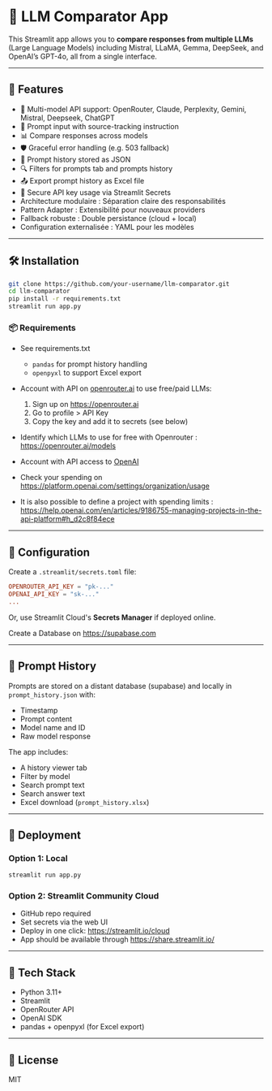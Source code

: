 # 🤖 LLM Comparator App

This Streamlit app allows you to **compare responses from multiple LLMs** (Large Language Models) including Mistral, LLaMA, Gemma, DeepSeek, and OpenAI’s GPT-4o, all from a single interface.

---

## 🚀 Features

- 🧠 Multi-model API support: OpenRouter, Claude, Perplexity, Gemini, Mistral, Deepseek, ChatGPT
- 💬 Prompt input with source-tracking instruction
- 📊 Compare responses across models
- 🛡️ Graceful error handling (e.g. 503 fallback)
- 📜 Prompt history stored as JSON
- 🔍 Filters for prompts tab and prompts history
- 📤 Export prompt history as Excel file
- 🔐 Secure API key usage via Streamlit Secrets
- Architecture modulaire : Séparation claire des responsabilités
- Pattern Adapter : Extensibilité pour nouveaux providers
- Fallback robuste : Double persistance (cloud + local)
- Configuration externalisée : YAML pour les modèles
---

## 🛠 Installation

```bash
git clone https://github.com/your-username/llm-comparator.git
cd llm-comparator
pip install -r requirements.txt
streamlit run app.py
```

### 📦 Requirements
- See requirements.txt
    - `pandas` for prompt history handling
    - `openpyxl` to support Excel export
- Account with API on [openrouter.ai](https://openrouter.ai) to use free/paid LLMs:
    1. Sign up on https://openrouter.ai
    2. Go to profile > API Key
    3. Copy the key and add it to secrets (see below)
- Identify which LLMs to use for free with Openrouter : https://openrouter.ai/models

- Account with API access to [OpenAI](https://platform.openai.com)
- Check your spending on https://platform.openai.com/settings/organization/usage
- It is also possible to define a project with spending limits : https://help.openai.com/en/articles/9186755-managing-projects-in-the-api-platform#h_d2c8f84ece
---


## 🔐 Configuration

Create a `.streamlit/secrets.toml` file:

```toml
OPENROUTER_API_KEY = "pk-..."
OPENAI_API_KEY = "sk-..."
...
```

Or, use Streamlit Cloud's **Secrets Manager** if deployed online.


Create a Database on https://supabase.com

---

## 📜 Prompt History

Prompts are stored on a distant database (supabase) and locally in `prompt_history.json` with:

- Timestamp
- Prompt content
- Model name and ID
- Raw model response

The app includes:
- A history viewer tab
- Filter by model
- Search prompt text
- Search answer text
- Excel download (`prompt_history.xlsx`)

---

## 🚀 Deployment

### Option 1: Local

```bash
streamlit run app.py
```

### Option 2: Streamlit Community Cloud

- GitHub repo required
- Set secrets via the web UI
- Deploy in one click: https://streamlit.io/cloud
- App should be available through https://share.streamlit.io/
---

## 🧱 Tech Stack

- Python 3.11+
- Streamlit
- OpenRouter API
- OpenAI SDK
- pandas + openpyxl (for Excel export)

---

## 📄 License

MIT